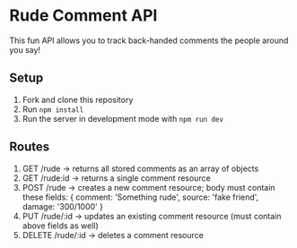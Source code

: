 # Rude Comment API

This fun API allows you to track back-handed comments the people around you say!

## Setup

1. Fork and clone this repository
1. Run `npm install`
1. Run the server in development mode with `npm run dev`

## Routes

1. GET /rude -> returns all stored comments as an array of objects
1. GET /rude:id -> returns a single comment resource
1. POST /rude -> creates a new comment resource; body must contain these fields:
  {
    comment: 'Something rude',
    source: 'fake friend',
    damage: '300/1000'
  }
1. PUT /rude/:id -> updates an existing comment resource (must contain above fields as well)
1. DELETE /rude/:id -> deletes a comment resource
